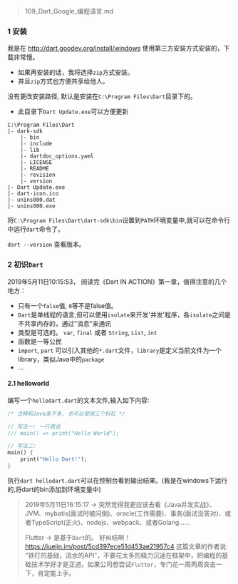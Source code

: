 > 109_Dart_Google_编程语言.md

### 1 安装

我是在 <http://dart.goodev.org/install/windows> 使用第三方安装方式安装的，下载非常慢。
- 如果再安装的话，我将选择`zip`方式安装。
- 并且`zip`方式也方便共享给他人。

没有更改安装路径, 默认是安装在`C:\Program Files\Dart`目录下的。
- 此目录下`Dart Update.exe`可以方便更新

```
C:\Program Files\Dart
|- dark-sdk
    |- bin
    |- include
    |- lib
    |- dartdoc_options.yaml
    |- LICENSE
    |- README
    |- revision
    |- version
|- Dart Update.exe
|- dart-icon.ico
|- unins000.dat
|- unins000.exe
```

将`C:\Program Files\Dart\dart-sdk\bin`设置到`PATH`环境变量中,就可以在命令行中运行`dart`命令了。

`dart --version` 查看版本。

### 2 初识`Dart`

2019年5月11日10:15:53， 阅读完《Dart IN ACTION》第一章，值得注意的几个地方：
- 只有一个`false`值, `0`等不是false值。
- `Dart`是单线程的语言,但可以使用`isolate`来开发'并发'程序，各`isolate`之间是不共享内存的，通过"消息"来通讯
- 类型是可选的。 `var`, `final` 或者 `String`, `List`, `int`
- 函数是一等公民
- `import`, `part` 可以引入其他的`*.dart`文件，`library`是定义当前文件为一个library，类似Java中的`package`
- ...


#### 2.1 helloworld

编写一个`hellodart.dart`的文本文件,输入如下内容:

```dart
/* 注释和Java差不多, 也可以使用三个斜杠 */

// 写法一: 一行表达
/// main() => print("Hello World");

// 写法二: 
main() {
	print("Hello Dart!");
}
```

执行`dart hellodart.dart`可以在控制台看到输出结果。(我是在windows下运行的,将dart的bin添加到环境变量中)

> 2019年5月11日16:15:17 -> 突然觉得我更应该去看《Java并发实战》、JVM、mybatis(面试时被问倒)、oracle(工作需要)、事务(面试没答对)、或者TypeScript(正火)、nodejs、webpack、或者Golang……
> 
> Flutter -> 是基于`Dart`的。 好纠结啊！
> <https://juejin.im/post/5cd397ece51d453ae21957c4> 这篇文章的作者说: "铁打的基础，流水的API"，不要花太多的精力沉迷在框架中，把编程的基础技术学好才是正道。如果公司想尝试`Flutter`，专门花一周两周突击一下，肯定能上手。










